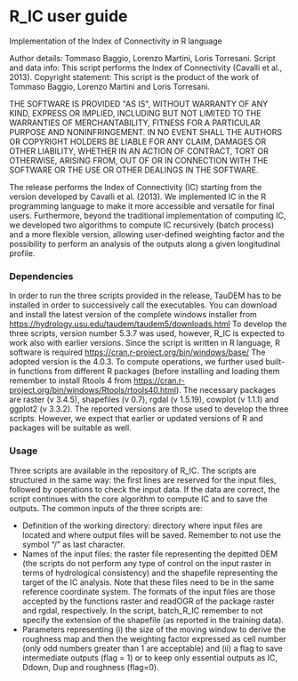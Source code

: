 # R_IC user guide

Implementation of the Index of Connectivity in R language

Author details: Tommaso Baggio, Lorenzo Martini, Loris Torresani.
Script and data info: This script performs the Index of Connectivity (Cavalli et al., 2013).
Copyright statement: This script is the product of the work of Tommaso Baggio, Lorenzo Martini and Loris Torresani.

THE SOFTWARE IS PROVIDED "AS IS", WITHOUT WARRANTY OF ANY KIND, EXPRESS OR IMPLIED, INCLUDING BUT NOT LIMITED TO THE WARRANTIES OF MERCHANTABILITY, FITNESS FOR A PARTICULAR PURPOSE AND NONINFRINGEMENT. IN NO EVENT SHALL THE AUTHORS OR COPYRIGHT HOLDERS BE LIABLE FOR ANY CLAIM, DAMAGES OR OTHER LIABILITY, WHETHER IN AN ACTION OF CONTRACT, TORT OR OTHERWISE, ARISING FROM, OUT OF OR IN CONNECTION WITH THE SOFTWARE OR THE USE OR OTHER DEALINGS IN THE SOFTWARE.

The release performs the Index of Connectivity (IC) starting from the version developed by Cavalli et al. (2013). We implemented IC in the R programming language to make it more accessible and versatile for final users. Furthermore, beyond the traditional implementation of computing IC, we developed two algorithms to compute IC recursively (batch process) and a more flexible version, allowing user-defined weighting factor and the possibility to perform an analysis of the outputs along a given longitudinal profile.

### Dependencies
In order to run the three scripts provided in the release, TauDEM has to be installed in order to successively call the executables. You can download and install the latest version of the complete windows installer from https://hydrology.usu.edu/taudem/taudem5/downloads.html To develop the three scripts, version number 5.3.7 was used, however, R_IC is expected to work also with earlier versions.
Since the script is written in R language, R software is required https://cran.r-project.org/bin/windows/base/ The adopted version is the 4.0.3. To compute operations, we further used built-in functions from different R packages (before installing and loading them remember to install Rtools 4 from https://cran.r-project.org/bin/windows/Rtools/rtools40.html). The necessary packages are raster (v 3.4.5), shapefiles (v 0.7), rgdal (v 1.5.19), cowplot (v 1.1.1) and ggplot2 (v 3.3.2). The reported versions are those used to develop the three scripts. However, we expect that earlier or updated versions of R and packages will be suitable as well.

### Usage 
Three scripts are available in the repository of R_IC. The scripts are structured in the same way: the first lines are reserved for the input files, followed by operations to check the input data. If the data are correct, the script continues with the core algorithm to compute IC and to save the outputs. The common inputs of the three scripts are:
-	Definition of the working directory: directory where input files are located and where output files will be saved. Remember to not use the symbol “/” as last character.
-	Names of the input files: the raster file representing the depitted DEM (the scripts do not perform any type of control on the input raster in terms of hydrological consistency) and the shapefile representing the target of the IC analysis. Note that these files need to be in the same reference coordinate system. The formats of the input files are those accepted by the functions raster and readOGR of the package raster and rgdal, respectively. In the script, batch_R_IC remember to not specify the extension of the shapefile (as reported in the training data).
-	Parameters representing (i) the size of the moving window to derive the roughness map and then the weighting factor expressed as cell number (only odd numbers greater than 1 are acceptable) and (ii) a flag to save intermediate outputs (flag = 1) or to keep only essential outputs as IC, Ddown, Dup and roughness (flag=0).
